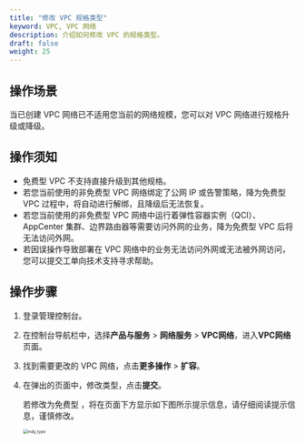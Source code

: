 ```yaml
---
title: "修改 VPC 规格类型"
keyword: VPC, VPC 网络
description: 介绍如何修改 VPC 的规格类型。
draft: false
weight: 25
---
```


## 操作场景

当已创建 VPC 网络已不适用您当前的网络规模，您可以对 VPC 网络进行规格升级或降级。

## 操作须知

- 免费型 VPC 不支持直接升级到其他规格。
- 若您当前使用的非免费型 VPC 网络绑定了公网 IP 或告警策略，降为免费型 VPC 过程中，将自动进行解绑，且降级后无法恢复。
- 若您当前使用的非免费型 VPC 网络中运行着弹性容器实例（QCI）、AppCenter 集群、边界路由器等需要访问外网的业务，降为免费型 VPC 后将无法访问外网。
- 若因误操作导致部署在 VPC 网络中的业务无法访问外网或无法被外网访问，您可以提交工单向技术支持寻求帮助。

## 操作步骤

1. 登录管理控制台。

2. 在控制台导航栏中，选择**产品与服务** > **网络服务** > **VPC网络**，进入**VPC网络**页面。

3. 找到需要更改的 VPC 网络，点击**更多操作** > **扩容**。

4. 在弹出的页面中，修改类型，点击**提交**。

   若修改为免费型 ，将在页面下方显示如下图所示提示信息，请仔细阅读提示信息，谨慎修改。

   <img src="/network/vpc/_images/501025_mdy_type.png" alt="mdy_type" style="zoom:50%;" />

   

   

   

